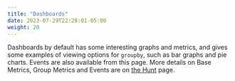 ```yaml
---
title: "Dashboards"
date: 2023-07-29T22:28:01-05:00
weight: 20
---
```


Dashboards by default has some interesting graphs and metrics, and gives some examples of viewing options for `groupby`, such as bar graphs and pie charts. Events are also available from this page. More details on Base Metrics, Group Metrics and Events are on [the Hunt](./hunt) page.